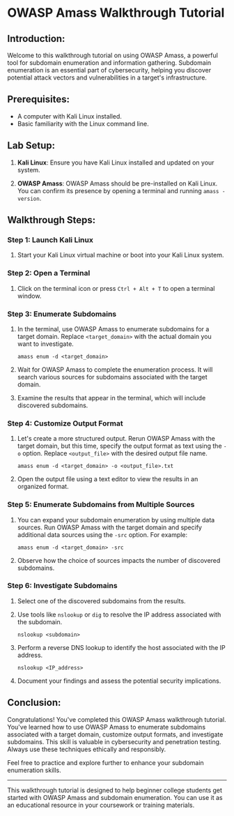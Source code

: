# OWASP Amass Walkthrough Tutorial

## Introduction:

Welcome to this walkthrough tutorial on using OWASP Amass, a powerful tool for subdomain enumeration and information gathering. Subdomain enumeration is an essential part of cybersecurity, helping you discover potential attack vectors and vulnerabilities in a target's infrastructure.

## Prerequisites:

- A computer with Kali Linux installed.
- Basic familiarity with the Linux command line.

## Lab Setup:

1. **Kali Linux**: Ensure you have Kali Linux installed and updated on your system.

2. **OWASP Amass**: OWASP Amass should be pre-installed on Kali Linux. You can confirm its presence by opening a terminal and running `amass -version`.

## Walkthrough Steps:

### Step 1: Launch Kali Linux

1. Start your Kali Linux virtual machine or boot into your Kali Linux system.

### Step 2: Open a Terminal

1. Click on the terminal icon or press `Ctrl + Alt + T` to open a terminal window.

### Step 3: Enumerate Subdomains

1. In the terminal, use OWASP Amass to enumerate subdomains for a target domain. Replace `<target_domain>` with the actual domain you want to investigate.
   ```shell
   amass enum -d <target_domain>
   ```

2. Wait for OWASP Amass to complete the enumeration process. It will search various sources for subdomains associated with the target domain.

3. Examine the results that appear in the terminal, which will include discovered subdomains.

### Step 4: Customize Output Format

1. Let's create a more structured output. Rerun OWASP Amass with the target domain, but this time, specify the output format as text using the `-o` option. Replace `<output_file>` with the desired output file name.
   ```shell
   amass enum -d <target_domain> -o <output_file>.txt
   ```

2. Open the output file using a text editor to view the results in an organized format.

### Step 5: Enumerate Subdomains from Multiple Sources

1. You can expand your subdomain enumeration by using multiple data sources. Run OWASP Amass with the target domain and specify additional data sources using the `-src` option. For example:
   ```shell
   amass enum -d <target_domain> -src
   ```

2. Observe how the choice of sources impacts the number of discovered subdomains.

### Step 6: Investigate Subdomains

1. Select one of the discovered subdomains from the results.

2. Use tools like `nslookup` or `dig` to resolve the IP address associated with the subdomain.
   ```shell
   nslookup <subdomain>
   ```

3. Perform a reverse DNS lookup to identify the host associated with the IP address.
   ```shell
   nslookup <IP_address>
   ```

4. Document your findings and assess the potential security implications.

## Conclusion:

Congratulations! You've completed this OWASP Amass walkthrough tutorial. You've learned how to use OWASP Amass to enumerate subdomains associated with a target domain, customize output formats, and investigate subdomains. This skill is valuable in cybersecurity and penetration testing. Always use these techniques ethically and responsibly.

Feel free to practice and explore further to enhance your subdomain enumeration skills.

---

This walkthrough tutorial is designed to help beginner college students get started with OWASP Amass and subdomain enumeration. You can use it as an educational resource in your coursework or training materials.
